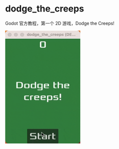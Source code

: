 # dodge_the_creeps
Godot 官方教程，第一个 2D 游戏，Dodge the Creeps! 

<img src="art/preview.gif" width="240" height="360">

